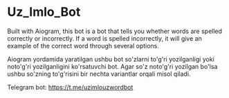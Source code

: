 # Uz_Imlo_Bot
Built with Aiogram, this bot is a bot that tells you whether words are spelled correctly or incorrectly. If a word is spelled incorrectly, it will give an example of the correct word through several options.


Aiogram yordamida yaratilgan ushbu bot so'zlarni to'g'ri yozilganligi yoki noto'g'ri yozilganligini ko'rsatuvchi bot. Agar so'z noto'g'ri yozilgan bo'lsa ushbu so'zning to'g'risini bir nechta variantlar orqali misol qiladi.

Telegram bot: https://t.me/uzimlouzwordbot
